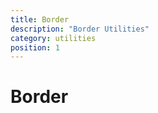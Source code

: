 ```yaml
---
title: Border
description: "Border Utilities"
category: utilities
position: 1
---
```


# Border

<import component="utils" file="README"></import>

